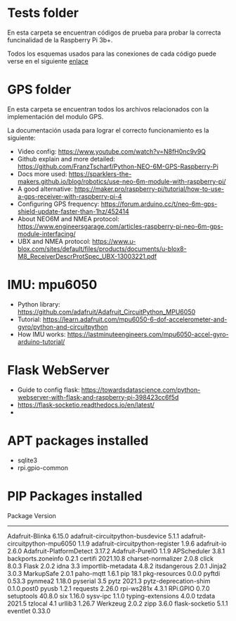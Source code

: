 # Tests folder
En esta carpeta se encuentran códigos de prueba para probar la correcta funcinalidad de la Raspberry Pi 3b+.

Todos los esquemas usados para las conexiones de cada código puede verse en el siguiente [enlace](https://gpiozero.readthedocs.io/en/stable/recipes.html)

# GPS folder

En esta carpeta se encuentran todos los archivos relacionados con la implementación del modulo GPS.

La documentación usada para lograr el correcto funcionamiento es la siguiente:

 - Video config: https://www.youtube.com/watch?v=N8fH0nc9v9Q
 - Github explain and more detailed: https://github.com/FranzTscharf/Python-NEO-6M-GPS-Raspberry-Pi 
 - Docs more used: https://sparklers-the-makers.github.io/blog/robotics/use-neo-6m-module-with-raspberry-pi/
 - A good alternative: https://maker.pro/raspberry-pi/tutorial/how-to-use-a-gps-receiver-with-raspberry-pi-4
 - Configuring GPS frequency: https://forum.arduino.cc/t/neo-6m-gps-shield-update-faster-than-1hz/452414
 - About NEO6M and NMEA protocol: https://www.engineersgarage.com/articles-raspberry-pi-neo-6m-gps-module-interfacing/
 - UBX and NMEA protocol: https://www.u-blox.com/sites/default/files/products/documents/u-blox8-M8_ReceiverDescrProtSpec_UBX-13003221.pdf

# IMU: mpu6050
 - Python library: https://github.com/adafruit/Adafruit_CircuitPython_MPU6050
 - Tutorial: https://learn.adafruit.com/mpu6050-6-dof-accelerometer-and-gyro/python-and-circuitpython
 - How IMU works: https://lastminuteengineers.com/mpu6050-accel-gyro-arduino-tutorial/

# Flask WebServer

- Guide to config flask: https://towardsdatascience.com/python-webserver-with-flask-and-raspberry-pi-398423cc6f5d
- https://flask-socketio.readthedocs.io/en/latest/
- 

# APT packages installed

- sqlite3
- rpi.gpio-common

# PIP Packages installed
Package                          Version
-------------------------------- -----------
Adafruit-Blinka                  6.15.0
adafruit-circuitpython-busdevice 5.1.1
adafruit-circuitpython-mpu6050   1.1.9
adafruit-circuitpython-register  1.9.6
adafruit-io                      2.6.0
Adafruit-PlatformDetect          3.17.2
Adafruit-PureIO                  1.1.9
APScheduler                      3.8.1
backports.zoneinfo               0.2.1
certifi                          2021.10.8
charset-normalizer               2.0.8
click                            8.0.3
Flask                            2.0.2
idna                             3.3
importlib-metadata               4.8.2
itsdangerous                     2.0.1
Jinja2                           3.0.3
MarkupSafe                       2.0.1
paho-mqtt                        1.6.1
pip                              18.1
pkg-resources                    0.0.0
pyftdi                           0.53.3
pynmea2                          1.18.0
pyserial                         3.5
pytz                             2021.3
pytz-deprecation-shim            0.1.0.post0
pyusb                            1.2.1
requests                         2.26.0
rpi-ws281x                       4.3.1
RPi.GPIO                         0.7.0
setuptools                       40.8.0
six                              1.16.0
sysv-ipc                         1.1.0
typing-extensions                4.0.0
tzdata                           2021.5
tzlocal                          4.1
urllib3                          1.26.7
Werkzeug                         2.0.2
zipp                             3.6.0
flask-socketio                   5.1.1
eventlet                         0.33.0